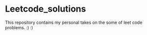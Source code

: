 # Leetcode_solutions
This repository contains my personal takes on the some of leet code problems. :) :)
